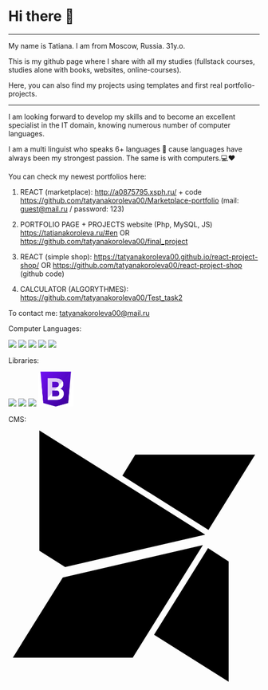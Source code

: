 # Hi there 👋
<hr>
<p>My name is Tatiana. I am from Moscow, Russia. 31y.o.</p>
<p>This is my github page where I share with all my studies (fullstack courses, studies alone with books, websites, online-courses). </p>
<p>Here, you can also find my projects using templates and first real portfolio-projects.</p>
<hr>
<p>I am looking forward to develop my skills and to become an excellent specialist in the IT domain, knowing numerous number of computer languages.</p>
<p>I am a multi linguist who speaks 6+ languages 🥰 cause languages have always been my strongest passion. The same is with computers.💻❤</p>

You can check my newest portfolios here: 
1. REACT (marketplace): http://a0875795.xsph.ru/  + code https://github.com/tatyanakoroleva00/Marketplace-portfolio  (mail: guest@mail.ru / password: 123)
2. PORTFOLIO PAGE + PROJECTS website (Php, MySQL, JS) https://tatianakoroleva.ru/#en OR https://github.com/tatyanakoroleva00/final_project
   
3. REACT (simple shop): https://tatyanakoroleva00.github.io/react-project-shop/ OR https://github.com/tatyanakoroleva00/react-project-shop (github code)
4. CALCULATOR (ALGORYTHMES): https://github.com/tatyanakoroleva00/Test_task2
   
To contact me: 
tatyanakoroleva00@mail.ru



Computer Languages: 

<p><img src="https://github.com/tatyanakoroleva00/tatyanakoroleva00/assets/87785060/75401657-6e8a-419c-a50e-155bc43d919d" style="height: 70px">
<img src="https://img.icons8.com/?size=96&id=21278&format=png" style="height: 70px">
<img src="https://img.icons8.com/?size=128&id=59927&format=png" style="height: 70px">
<img src="https://img.icons8.com/?size=96&id=XNQU0Xcm2I9s&format=png" style="height: 70px">
<img src="https://img.icons8.com/?size=96&id=PXTY4q2Sq2lG&format=png" style="height: 70px">

</p>

Libraries: 
<p>
<img src="https://github.com/tatyanakoroleva00/tatyanakoroleva00/assets/87785060/87c5aa1d-024a-4087-a929-5faa3300a9d7" style="height: 70px"/>
<img src="https://forwww.com/wp-content/uploads/2017/03/jquery-icon.png" style="height: 70px" />
<img src="https://www.svgrepo.com/show/374118/tailwind.svg" style="height: 70px"/>
<img src="https://raw.githubusercontent.com/themedotid/bootstrap-icon/HEAD/docs/bootstrap-icon-css.png" style="height: 70px"/>
</p>

CMS: 
<p><svg height="1792" viewBox="0 0 1792 1792" width="1792" xmlns="http://www.w3.org/2000/svg"><path d="M1427 709l-614-386 92-151h855zm-1022 265l-184-116v-858l1183 743zm1019-135l147 95v858l-532-335zm-37-21l-500 802h-855l356-571z"/></svg>
</p>
